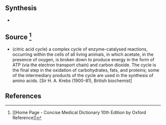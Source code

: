 ## Synthesis
- 
## Source [^1]
- (citric acid cycle) a complex cycle of enzyme-catalysed reactions, occurring within the cells of all living animals, in which acetate, in the presence of oxygen, is broken down to produce energy in the form of ATP (via the electron transport chain) and carbon dioxide. The cycle is the final step in the oxidation of carbohydrates, fats, and proteins; some of the intermediary products of the cycle are used in the synthesis of amino acids. \[Sir H. A. Krebs (1900-81), British biochemist]
## References

[^1]: [[Home Page - Concise Medical Dictionary 10th Edition by Oxford Reference]]